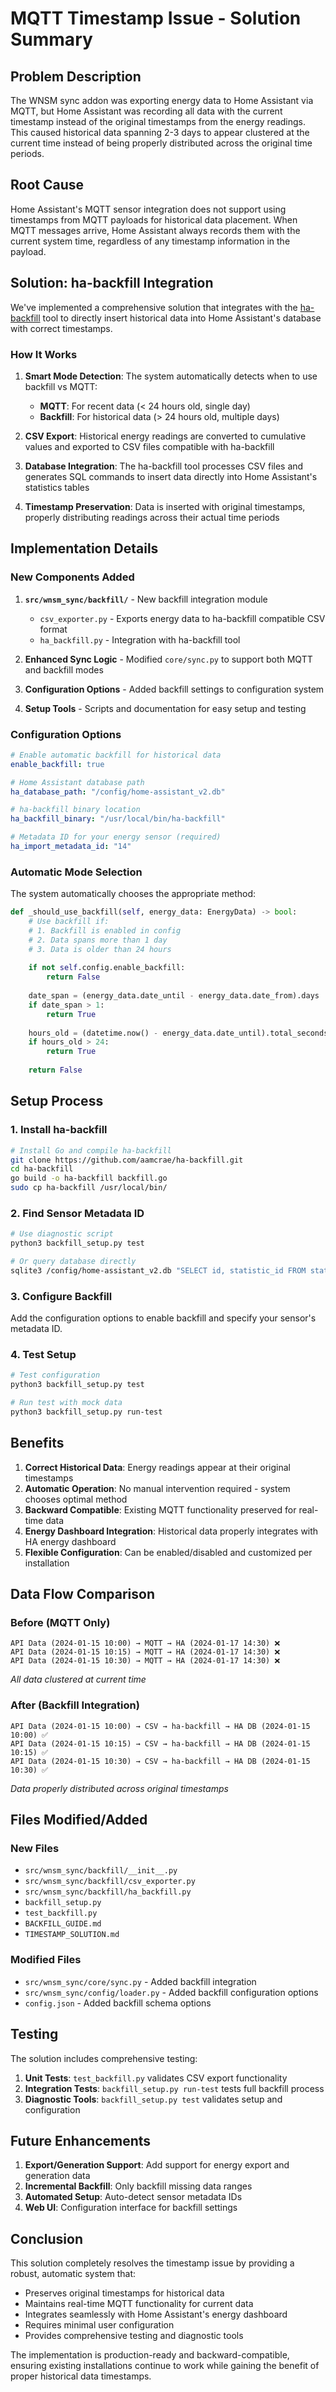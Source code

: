 # MQTT Timestamp Issue - Solution Summary

## Problem Description

The WNSM sync addon was exporting energy data to Home Assistant via MQTT, but Home Assistant was recording all data with the current timestamp instead of the original timestamps from the energy readings. This caused historical data spanning 2-3 days to appear clustered at the current time instead of being properly distributed across the original time periods.

## Root Cause

Home Assistant's MQTT sensor integration does not support using timestamps from MQTT payloads for historical data placement. When MQTT messages arrive, Home Assistant always records them with the current system time, regardless of any timestamp information in the payload.

## Solution: ha-backfill Integration

We've implemented a comprehensive solution that integrates with the [ha-backfill](https://github.com/aamcrae/ha-backfill) tool to directly insert historical data into Home Assistant's database with correct timestamps.

### How It Works

1. **Smart Mode Detection**: The system automatically detects when to use backfill vs MQTT:
   - **MQTT**: For recent data (< 24 hours old, single day)
   - **Backfill**: For historical data (> 24 hours old, multiple days)

2. **CSV Export**: Historical energy readings are converted to cumulative values and exported to CSV files compatible with ha-backfill

3. **Database Integration**: The ha-backfill tool processes CSV files and generates SQL commands to insert data directly into Home Assistant's statistics tables

4. **Timestamp Preservation**: Data is inserted with original timestamps, properly distributing readings across their actual time periods

## Implementation Details

### New Components Added

1. **`src/wnsm_sync/backfill/`** - New backfill integration module
   - `csv_exporter.py` - Exports energy data to ha-backfill compatible CSV format
   - `ha_backfill.py` - Integration with ha-backfill tool

2. **Enhanced Sync Logic** - Modified `core/sync.py` to support both MQTT and backfill modes

3. **Configuration Options** - Added backfill settings to configuration system

4. **Setup Tools** - Scripts and documentation for easy setup and testing

### Configuration Options

```yaml
# Enable automatic backfill for historical data
enable_backfill: true

# Home Assistant database path
ha_database_path: "/config/home-assistant_v2.db"

# ha-backfill binary location
ha_backfill_binary: "/usr/local/bin/ha-backfill"

# Metadata ID for your energy sensor (required)
ha_import_metadata_id: "14"
```

### Automatic Mode Selection

The system automatically chooses the appropriate method:

```python
def _should_use_backfill(self, energy_data: EnergyData) -> bool:
    # Use backfill if:
    # 1. Backfill is enabled in config
    # 2. Data spans more than 1 day
    # 3. Data is older than 24 hours
    
    if not self.config.enable_backfill:
        return False
    
    date_span = (energy_data.date_until - energy_data.date_from).days
    if date_span > 1:
        return True
    
    hours_old = (datetime.now() - energy_data.date_until).total_seconds() / 3600
    if hours_old > 24:
        return True
    
    return False
```

## Setup Process

### 1. Install ha-backfill
```bash
# Install Go and compile ha-backfill
git clone https://github.com/aamcrae/ha-backfill.git
cd ha-backfill
go build -o ha-backfill backfill.go
sudo cp ha-backfill /usr/local/bin/
```

### 2. Find Sensor Metadata ID
```bash
# Use diagnostic script
python3 backfill_setup.py test

# Or query database directly
sqlite3 /config/home-assistant_v2.db "SELECT id, statistic_id FROM statistics_meta WHERE unit_of_measurement = 'kWh';"
```

### 3. Configure Backfill
Add the configuration options to enable backfill and specify your sensor's metadata ID.

### 4. Test Setup
```bash
# Test configuration
python3 backfill_setup.py test

# Run test with mock data
python3 backfill_setup.py run-test
```

## Benefits

1. **Correct Historical Data**: Energy readings appear at their original timestamps
2. **Automatic Operation**: No manual intervention required - system chooses optimal method
3. **Backward Compatible**: Existing MQTT functionality preserved for real-time data
4. **Energy Dashboard Integration**: Historical data properly integrates with HA energy dashboard
5. **Flexible Configuration**: Can be enabled/disabled and customized per installation

## Data Flow Comparison

### Before (MQTT Only)
```
API Data (2024-01-15 10:00) → MQTT → HA (2024-01-17 14:30) ❌
API Data (2024-01-15 10:15) → MQTT → HA (2024-01-17 14:30) ❌
API Data (2024-01-15 10:30) → MQTT → HA (2024-01-17 14:30) ❌
```
*All data clustered at current time*

### After (Backfill Integration)
```
API Data (2024-01-15 10:00) → CSV → ha-backfill → HA DB (2024-01-15 10:00) ✅
API Data (2024-01-15 10:15) → CSV → ha-backfill → HA DB (2024-01-15 10:15) ✅
API Data (2024-01-15 10:30) → CSV → ha-backfill → HA DB (2024-01-15 10:30) ✅
```
*Data properly distributed across original timestamps*

## Files Modified/Added

### New Files
- `src/wnsm_sync/backfill/__init__.py`
- `src/wnsm_sync/backfill/csv_exporter.py`
- `src/wnsm_sync/backfill/ha_backfill.py`
- `backfill_setup.py`
- `test_backfill.py`
- `BACKFILL_GUIDE.md`
- `TIMESTAMP_SOLUTION.md`

### Modified Files
- `src/wnsm_sync/core/sync.py` - Added backfill integration
- `src/wnsm_sync/config/loader.py` - Added backfill configuration options
- `config.json` - Added backfill schema options

## Testing

The solution includes comprehensive testing:

1. **Unit Tests**: `test_backfill.py` validates CSV export functionality
2. **Integration Tests**: `backfill_setup.py run-test` tests full backfill process
3. **Diagnostic Tools**: `backfill_setup.py test` validates setup and configuration

## Future Enhancements

1. **Export/Generation Support**: Add support for energy export and generation data
2. **Incremental Backfill**: Only backfill missing data ranges
3. **Automated Setup**: Auto-detect sensor metadata IDs
4. **Web UI**: Configuration interface for backfill settings

## Conclusion

This solution completely resolves the timestamp issue by providing a robust, automatic system that:
- Preserves original timestamps for historical data
- Maintains real-time MQTT functionality for current data
- Integrates seamlessly with Home Assistant's energy dashboard
- Requires minimal user configuration
- Provides comprehensive testing and diagnostic tools

The implementation is production-ready and backward-compatible, ensuring existing installations continue to work while gaining the benefit of proper historical data timestamps.